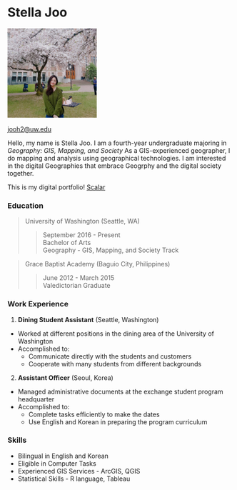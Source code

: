 # Stella Joo
<img src="img/profile.jpg" width="200"/>

jooh2@uw.edu

Hello, my name is Stella Joo.
I am a fourth-year undergraduate majoring in *Geography: GIS, Mapping, and Society*
As a GIS-experienced geographer, I do mapping and analysis using geographical technologies.
I am interested in the digital Geographies that embrace Geogrphy and the digital society together.

This is my digital portfolio! [Scalar](https://scalar.usc.edu/works/digital-portfolio-7/users/32637)

### Education
> University of Washington (Seattle, WA)
  >> September 2016 - Present <br>
  >> Bachelor of Arts <br>
  >> Geography - GIS, Mapping, and Society Track

> Grace Baptist Academy (Baguio City, Philippines)
  >> June 2012 - March 2015 <br>
  >> Valedictorian Graduate

### Work Experience
1. **Dining Student Assistant** (Seattle, Washington)
* Worked at different positions in the dining area of the University of Washington
* Accomplished to:
   * Communicate directly with the students and customers
   * Cooperate with many students from different backgrounds
2. **Assistant Officer** (Seoul, Korea)
* Managed administrative documents at the exchange student program headquarter
* Accomplished to:
   * Complete tasks efficiently to make the dates
   * Use English and Korean in preparing the program curriculum

### Skills
- Bilingual in English and Korean
- Eligible in Computer Tasks
- Experienced GIS Services - ArcGIS, QGIS
- Statistical Skills - R language, Tableau
